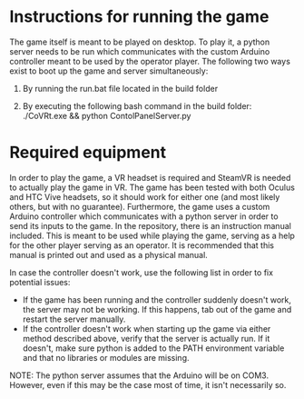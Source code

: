 # Instructions for running the game

The game itself is meant to be played on desktop. To play it, a python server needs to be run which communicates with the custom Arduino controller meant to be used by the operator player. The following two ways exist to boot up the game and server simultaneously:

1. By running the run.bat file located in the build folder

1. By executing the following bash command in the build folder: ./CoVRt.exe && python ContolPanelServer.py

# Required equipment

In order to play the game, a VR headset is required and SteamVR is needed to actually play the game in VR. The game has been tested with both Oculus and HTC Vive headsets, so it should work for either one (and most likely others, but with no guarantee). Furthermore, the game uses a custom Arduino controller which communicates with a python server in order to send its inputs to the game. In the repository, there is an instruction manual included. This is meant to be used while playing the game, serving as a help for the other player serving as an operator. It is recommended that this manual is printed out and used as a physical manual.

In case the controller doesn't work, use the following list in order to fix potential issues:
- If the game has been running and the controller suddenly doesn't work, the server may not be working. If this happens, tab out of the game and restart the server manually.
- If the controller doesn't work when starting up the game via either method described above, verify that the server is actually run. If it doesn't, make sure python is added to the PATH environment variable and that no libraries or modules are missing. 

NOTE: The python server assumes that the Arduino will be on COM3. However, even if this may be the case most of time, it isn't necessarily so.